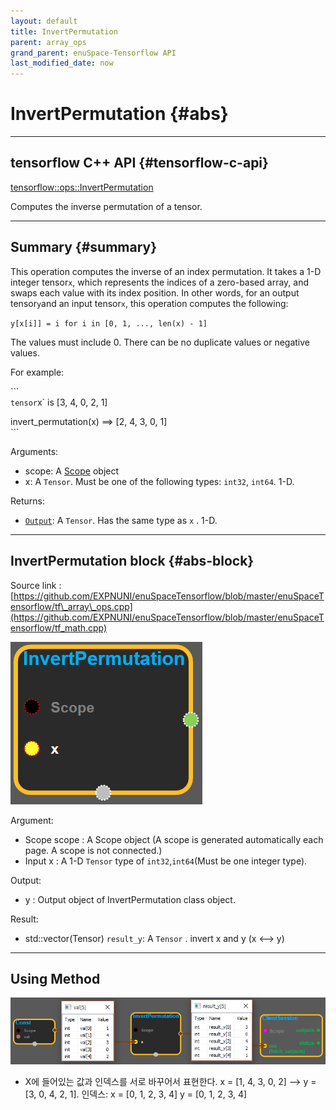 ```yaml
--- 
layout: default 
title: InvertPermutation 
parent: array_ops 
grand_parent: enuSpace-Tensorflow API 
last_modified_date: now 
--- 
```


# InvertPermutation {#abs}

---

## tensorflow C++ API {#tensorflow-c-api}

[tensorflow::ops::InvertPermutation](https://www.tensorflow.org/api_docs/cc/class/tensorflow/ops/invert-permutation.html)

Computes the inverse permutation of a tensor.

---

## Summary {#summary}

This operation computes the inverse of an index permutation. It takes a 1-D integer tensor`x`, which represents the indices of a zero-based array, and swaps each value with its index position. In other words, for an output tensor`y`and an input tensor`x`, this operation computes the following:

`y[x[i]] = i for i in [0, 1, ..., len(x) - 1]`

The values must include 0. There can be no duplicate values or negative values.

For example:

\`\`\`  
`tensor`x\` is \[3, 4, 0, 2, 1\]

invert\_permutation\(x\) ==&gt; \[2, 4, 3, 0, 1\]  
\`\`\`

Arguments:

* scope: A [Scope](https://www.tensorflow.org/api_docs/cc/class/tensorflow/scope.html#classtensorflow_1_1_scope) object
* x: A `Tensor`. Must be one of the following types: `int32`, `int64`. 1-D.

Returns:

* [`Output`](https://www.tensorflow.org/api_docs/cc/class/tensorflow/output.html#classtensorflow_1_1_output): A `Tensor`. Has the same type as `x` . 1-D.

---

## InvertPermutation block {#abs-block}

Source link :[https://github.com/EXPNUNI/enuSpaceTensorflow/blob/master/enuSpaceTensorflow/tf\_array\_ops.cpp](https://github.com/EXPNUNI/enuSpaceTensorflow/blob/master/enuSpaceTensorflow/tf_math.cpp)

![](../assets/array_ops/invertpermutation1.png)

Argument:

* Scope scope : A Scope object \(A scope is generated automatically each page. A scope is not connected.\)
* Input x : A 1-D `Tensor` type of `int32`,`int64`\(Must be one integer type\).

Output:

* y : Output object of InvertPermutation class object.

Result:

* std::vector\(Tensor\) `result_y`: A `Tensor` . invert x and y \(x &lt;--&gt; y\)

---

## Using Method

![](../assets/array_ops/invertpermutation2.png)

* X에 들어있는 값과 인덱스를 서로 바꾸어서 표현한다. x = \[1, 4, 3, 0, 2\]  --&gt; y = \[3, 0, 4, 2, 1\]. 인덱스: x = \[0, 1, 2, 3, 4\] y = \[0, 1, 2, 3, 4\]



